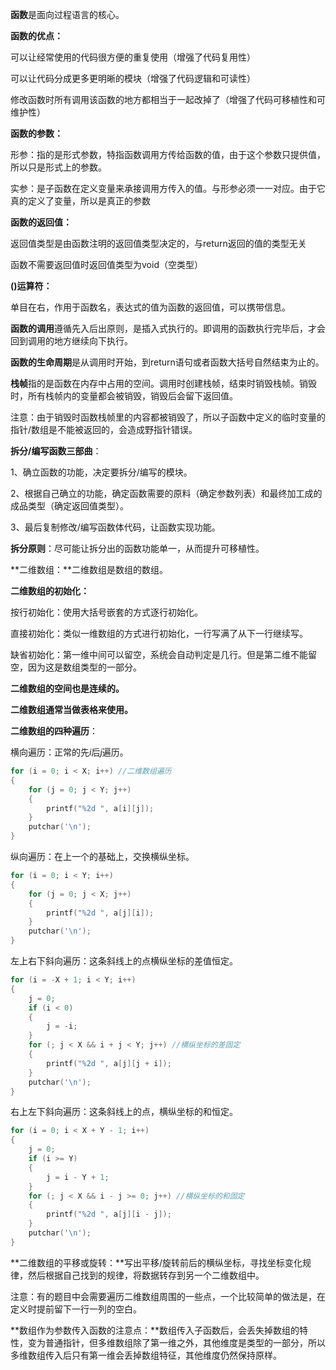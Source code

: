 **函数**是面向过程语言的核心。

**函数的优点：**

可以让经常使用的代码很方便的重复使用（增强了代码复用性）

可以让代码分成更多更明晰的模块（增强了代码逻辑和可读性）

修改函数时所有调用该函数的地方都相当于一起改掉了（增强了代码可移植性和可维护性）

**函数的参数：**

形参：指的是形式参数，特指函数调用方传给函数的值，由于这个参数只提供值，所以只是形式上的参数。

实参：是子函数在定义变量来承接调用方传入的值。与形参必须一一对应。由于它真的定义了变量，所以是真正的参数

**函数的返回值：**

返回值类型是由函数注明的返回值类型决定的，与return返回的值的类型无关

函数不需要返回值时返回值类型为void（空类型）

**()运算符：**

单目在右，作用于函数名，表达式的值为函数的返回值，可以携带信息。

**函数的调用**遵循先入后出原则，是插入式执行的。即调用的函数执行完毕后，才会回到调用的地方继续向下执行。

**函数的生命周期**是从调用时开始，到return语句或者函数大括号自然结束为止的。

**栈帧**指的是函数在内存中占用的空间。调用时创建栈帧，结束时销毁栈帧。销毁时，所有栈帧内的变量都会被销毁，销毁后会留下返回值。

注意：由于销毁时函数栈帧里的内容都被销毁了，所以子函数中定义的临时变量的指针/数组是不能被返回的，会造成野指针错误。

**拆分/编写函数三部曲**：

1、确立函数的功能，决定要拆分/编写的模块。

2、根据自己确立的功能，确定函数需要的原料（确定参数列表）和最终加工成的成品类型（确定返回值类型）。

3、最后复制修改/编写函数体代码，让函数实现功能。

**拆分原则**：尽可能让拆分出的函数功能单一，从而提升可移植性。



**二维数组：**二维数组是数组的数组。

**二维数组的初始化：**

按行初始化：使用大括号嵌套的方式逐行初始化。

直接初始化：类似一维数组的方式进行初始化，一行写满了从下一行继续写。

缺省初始化：第一维中间可以留空，系统会自动判定是几行。但是第二维不能留空，因为这是数组类型的一部分。

**二维数组的空间也是连续的。**

**二维数组通常当做表格来使用。**

**二维数组的四种遍历**：

横向遍历：正常的先$i$后$j$遍历。

```c
for (i = 0; i < X; i++) //二维数组遍历
{
	for (j = 0; j < Y; j++)
	{
		printf("%2d ", a[i][j]);
	}
	putchar('\n');
}
```

纵向遍历：在上一个的基础上，交换横纵坐标。

```c
for (i = 0; i < Y; i++)
{
	for (j = 0; j < X; j++)
	{
		printf("%2d ", a[j][i]);
	}
	putchar('\n');
}
```

左上右下斜向遍历：这条斜线上的点横纵坐标的差值恒定。

```c
for (i = -X + 1; i < Y; i++)
{
	j = 0;
	if (i < 0)
	{
		j = -i;
	}
	for (; j < X && i + j < Y; j++) //横纵坐标的差固定
	{
		printf("%2d ", a[j][j + i]);
	}
	putchar('\n');
}
```

右上左下斜向遍历：这条斜线上的点，横纵坐标的和恒定。

```c
for (i = 0; i < X + Y - 1; i++)
{
	j = 0;
	if (i >= Y)
	{
		j = i - Y + 1;
	}
	for (; j < X && i - j >= 0; j++) //横纵坐标的和固定
	{
		printf("%2d ", a[j][i - j]);
	}
	putchar('\n');
}
```

**二维数组的平移或旋转：**写出平移/旋转前后的横纵坐标，寻找坐标变化规律，然后根据自己找到的规律，将数据转存到另一个二维数组中。

注意：有的题目中会需要遍历二维数组周围的一些点，一个比较简单的做法是，在定义时提前留下一行一列的空白。



**数组作为参数传入函数的注意点：**数组传入子函数后，会丢失掉数组的特性，变为普通指针，但多维数组除了第一维之外，其他维度是类型的一部分，所以多维数组传入后只有第一维会丢掉数组特征，其他维度仍然保持原样。